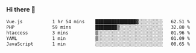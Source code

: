 ### Hi there 👋

<!--START_SECTION:waka-->

```txt
Vue.js           1 hr 54 mins    ███████████████▓░░░░░░░░░   62.51 %
PHP              59 mins         ████████▒░░░░░░░░░░░░░░░░   32.80 %
htaccess         3 mins          ▒░░░░░░░░░░░░░░░░░░░░░░░░   01.96 %
YAML             1 min           ▒░░░░░░░░░░░░░░░░░░░░░░░░   01.09 %
JavaScript       1 min           ░░░░░░░░░░░░░░░░░░░░░░░░░   00.65 %
```

<!--END_SECTION:waka-->

<!--
**Jonas-VanHaeken/Jonas-VanHaeken** is a ✨ _special_ ✨ repository because its `README.md` (this file) appears on your GitHub profile.

Here are some ideas to get you started:

- 🔭 I’m currently working on ...
- 🌱 I’m currently learning ...
- 👯 I’m looking to collaborate on ...
- 🤔 I’m looking for help with ...
- 💬 Ask me about ...
- 📫 How to reach me: ...
- 😄 Pronouns: ...
- ⚡ Fun fact: ...
-->
